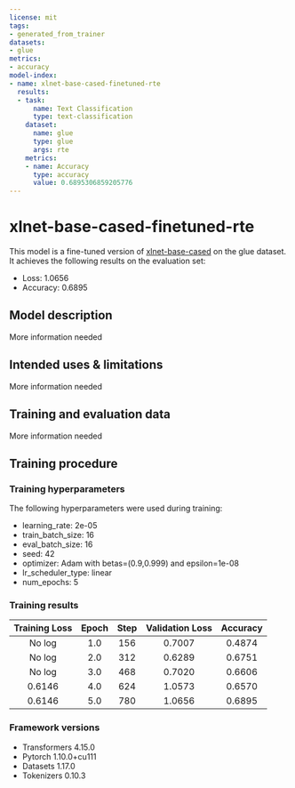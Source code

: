 ```yaml
---
license: mit
tags:
- generated_from_trainer
datasets:
- glue
metrics:
- accuracy
model-index:
- name: xlnet-base-cased-finetuned-rte
  results:
  - task:
      name: Text Classification
      type: text-classification
    dataset:
      name: glue
      type: glue
      args: rte
    metrics:
    - name: Accuracy
      type: accuracy
      value: 0.6895306859205776
---
```


<!-- This model card has been generated automatically according to the information the Trainer had access to. You
should probably proofread and complete it, then remove this comment. -->

# xlnet-base-cased-finetuned-rte

This model is a fine-tuned version of [xlnet-base-cased](https://huggingface.co/xlnet-base-cased) on the glue dataset.
It achieves the following results on the evaluation set:
- Loss: 1.0656
- Accuracy: 0.6895

## Model description

More information needed

## Intended uses & limitations

More information needed

## Training and evaluation data

More information needed

## Training procedure

### Training hyperparameters

The following hyperparameters were used during training:
- learning_rate: 2e-05
- train_batch_size: 16
- eval_batch_size: 16
- seed: 42
- optimizer: Adam with betas=(0.9,0.999) and epsilon=1e-08
- lr_scheduler_type: linear
- num_epochs: 5

### Training results

| Training Loss | Epoch | Step | Validation Loss | Accuracy |
|:-------------:|:-----:|:----:|:---------------:|:--------:|
| No log        | 1.0   | 156  | 0.7007          | 0.4874   |
| No log        | 2.0   | 312  | 0.6289          | 0.6751   |
| No log        | 3.0   | 468  | 0.7020          | 0.6606   |
| 0.6146        | 4.0   | 624  | 1.0573          | 0.6570   |
| 0.6146        | 5.0   | 780  | 1.0656          | 0.6895   |


### Framework versions

- Transformers 4.15.0
- Pytorch 1.10.0+cu111
- Datasets 1.17.0
- Tokenizers 0.10.3
